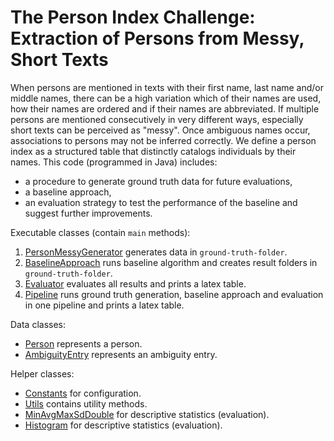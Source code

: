 # The Person Index Challenge: Extraction of Persons from Messy, Short Texts


When persons are mentioned in texts with their first name, last name and/or middle names, there can be a high variation which of their names are used, how their names are ordered and if their names are abbreviated.
If multiple persons are mentioned consecutively in very different ways, especially short texts can be perceived as "messy".
Once ambiguous names occur, associations to persons may not be inferred correctly.
We define a person index as a structured table that distinctly catalogs individuals by their names.
This code (programmed in Java) includes:
* a procedure to generate ground truth data for future evaluations,
* a baseline approach,
* an evaluation strategy to test the performance of the baseline and suggest further improvements.

Executable classes (contain `main` methods):
1. [PersonMessyGenerator](src/main/java/de/dfki/sds/personindex/PersonMessyGenerator.java) generates data in `ground-truth-folder`.
2. [BaselineApproach](src/main/java/de/dfki/sds/personindex/BaselineApproach.java) runs baseline algorithm and creates result folders in `ground-truth-folder`.
3. [Evaluator](src/main/java/de/dfki/sds/personindex/Evaluator.java) evaluates all results and prints a latex table.
4. [Pipeline](src/main/java/de/dfki/sds/personindex/Pipeline.java) runs ground truth generation, baseline approach and evaluation in one pipeline and prints a latex table.

Data classes:
* [Person](src/main/java/de/dfki/sds/personindex/Person.java) represents a person.
* [AmbiguityEntry](src/main/java/de/dfki/sds/personindex/AmbiguityEntry.java) represents an ambiguity entry.

Helper classes:
* [Constants](src/main/java/de/dfki/sds/personindex/Constants.java) for configuration.
* [Utils](src/main/java/de/dfki/sds/personindex/Utils.java) contains utility methods.
* [MinAvgMaxSdDouble](src/main/java/de/dfki/sds/personindex/MinAvgMaxSdDouble.java) for descriptive statistics (evaluation).
* [Histogram](src/main/java/de/dfki/sds/personindex/Histogram.java) for descriptive statistics (evaluation).
